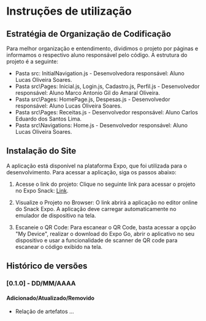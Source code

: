 # Instruções de utilização

## Estratégia de Organização de Codificação 

Para melhor organização e entendimento, dividimos o projeto por páginas e informamos o respectivo aluno responsável pelo código. A estrutura do projeto é a seguinte:
- Pasta src: InitialNavigation.js - Desenvolvedora responsável: Aluno Lucas Oliveira Soares.
- Pasta src\Pages: Inicial.js, Login.js, Cadastro.js, Perfil.js - Desenvolvedor responsável: Aluno Marco Antonio Gil do Amaral Oliveira.
- Pasta src\Pages: HomePage.js, Despesas.js - Desenvolvedor responsável: Aluno Lucas Oliveira Soares.
- Pasta src\Pages: Receitas.js - Desenvolvedor responsável: Aluno Carlos Eduardo dos Santos Lima.
- Pasta src\Navigations: Home.js - Desenvolvedor responsável: Aluno Lucas Oliveira Soares.

## Instalação do Site

A aplicação está disponível na plataforma Expo, que foi utilizada para o desenvolvimento. Para acessar a aplicação, siga os passos abaixo:
1. Acesse o link do projeto:
   Clique no seguinte link para acessar o projeto no Expo Snack: [Link](https://snack.expo.dev/@lucsoares03/controla-facil).

2. Visualize o Projeto no Browser:
   O link abrirá a aplicação no editor online do Snack Expo. A aplicação deve carregar automaticamente no emulador de dispositivo na tela.

3. Escaneie o QR Code:
   Para escanear o QR Code, basta acessar a opção "My Device", realizar o download do Expo Go, abrir o aplicativo no seu dispositivo e usar a funcionalidade de scanner de QR code para escanear o código exibido na tela.

## Histórico de versões

### [0.1.0] - DD/MM/AAAA
#### Adicionado/Atualizado/Removido
- Relação de artefatos ...
